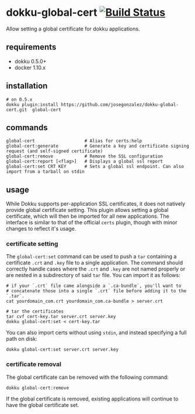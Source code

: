 # dokku-global-cert [![Build Status](https://travis-ci.org/josegonzalez/dokku-global-cert.svg?branch=master)](https://travis-ci.org/josegonzalez/dokku-global-cert)

Allow setting a global certificate for dokku applications.

## requirements

- dokku 0.5.0+
- docker 1.10.x

## installation

```shell
# on 0.5.x
dokku plugin:install https://github.com/josegonzalez/dokku-global-cert.git  global-cert
```

## commands

```shell
global-cert                   # Alias for certs:help
global-cert:generate          # Generate a key and certificate signing request (and self-signed certificate)
global-cert:remove            # Remove the SSL configuration
global-cert:report [<flag>]   # Displays a global ssl report
global-cert:set CRT KEY       # Sets a global ssl endpoint. Can also import from a tarball on stdin
```

## usage

While Dokku supports per-application SSL certificates, it does not natively provide global certificate setting. This plugin allows setting a global certificate, which will then be imported for all new applications. The interface is similar to that of the official `certs` plugin, though with minor changes to reflect it's usage.

### certificate setting

The `global-cert:set` command can be used to push a `tar` containing a certificate `.crt` and `.key` file to a single application. The command should correctly handle cases where the `.crt` and `.key` are not named properly or are nested in a subdirectory of said `tar` file. You can import it as follows:

```shell
# if your `.crt` file came alongside a `.ca-bundle`, you'll want to 
# concatenate those into a single `.crt` file before adding it to the `.tar`.
cat yourdomain_com.crt yourdomain_com.ca-bundle > server.crt

# tar the certificates
tar cvf cert-key.tar server.crt server.key
dokku global-cert:set < cert-key.tar
```

You can also import certs without using `stdin`, and instead specifying a full path on disk:

```shell
dokku global-cert:set server.crt server.key
```

### certificate removal

The global certificate can be removed with the following command:

```shell
dokku global-cert:remove
```

If the global certificate is removed, existing applications will continue to have the global certificate set.
